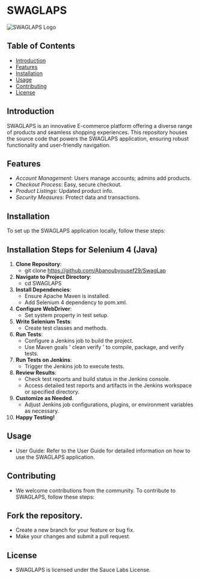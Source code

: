 # SWAGLAPS

![SWAGLAPS Logo](https://www.saucedemo.com/v1/img/Login_Bot_graphic.png)

## Table of Contents

- [Introduction](#introduction)
- [Features](#features)
- [Installation](#installation)
- [Usage](#usage)
- [Contributing](#contributing)
- [License](#license)

## Introduction

SWAGLAPS is an innovative E-commerce platform offering a diverse range of products and seamless shopping experiences. This repository houses the source code that powers the SWAGLAPS application, ensuring robust functionality and user-friendly navigation.

## Features

- *Account Management*: Users manage accounts; admins add products.
- *Checkout Process*: Easy, secure checkout.
- *Product Listings*: Updated product info.
- *Security Measures*: Protect data and transactions.

## Installation

To set up the SWAGLAPS application locally, follow these steps:

## Installation Steps for Selenium 4 (Java)

1. **Clone Repository**:
   - git clone <https://github.com/Abanoubyousef29/SwagLap>
2. **Navigate to Project Directory**:
   - cd SWAGLAPS
3. **Install Dependencies**:
   - Ensure Apache Maven is installed.
   - Add Selenium 4 dependency to pom.xml.
4. **Configure WebDriver**:
   - Set system property in test setup.
5. **Write Selenium Tests**:
   - Create test classes and methods.
6. **Run Tests**:
   - Configure a Jenkins job to build the project.
   - Use Maven goals ' clean verify ' to compile, package, and verify tests.
8. **Run Tests on Jenkins**:
   - Trigger the Jenkins job to execute tests.
7. **Review Results**:
   - Check test reports and build status in the Jenkins console.
   - Access detailed test reports and artifacts in the Jenkins workspace or specified directory.
8. **Customize as Needed**.
   - Adjust Jenkins job configurations, plugins, or environment variables as necessary.
9. **Happy Testing!**


## Usage
* User Guide: Refer to the User Guide for detailed information on how to use the SWAGLAPS application.

## Contributing
* We welcome contributions from the community. To contribute to SWAGLAPS, follow these steps:

## Fork the repository.
* Create a new branch for your feature or bug fix.
* Make your changes and submit a pull request.

## License
* SWAGLAPS is licensed under the Sauce Labs License.
